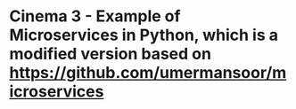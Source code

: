 # Cinema 3 - Example of Microservices in Python, which is a modified version based on https://github.com/umermansoor/microservices
